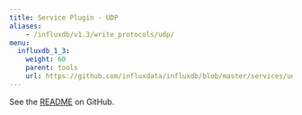 ```yaml
---
title: Service Plugin - UDP
aliases:
    - /influxdb/v1.3/write_protocols/udp/
menu:
  influxdb_1_3:
    weight: 60
    parent: tools
    url: https://github.com/influxdata/influxdb/blob/master/services/udp/README.md
---
```


See the [README](https://github.com/influxdata/influxdb/blob/master/services/udp/README.md) on GitHub.
